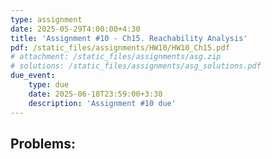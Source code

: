 ```yaml
---
type: assignment
date: 2025-05-29T4:00:00+4:30
title: 'Assignment #10 - Ch15. Reachability Analysis'
pdf: /static_files/assignments/HW10/HW10_Ch15.pdf
# attachment: /static_files/assignments/asg.zip
# solutions: /static_files/assignments/asg_solutions.pdf
due_event: 
    type: due
    date: 2025-06-18T23:59:00+3:30
    description: 'Assignment #10 due'
---
```


## Problems:

